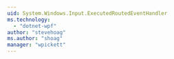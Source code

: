 ```yaml
---
uid: System.Windows.Input.ExecutedRoutedEventHandler
ms.technology: 
  - "dotnet-wpf"
author: "stevehoag"
ms.author: "shoag"
manager: "wpickett"
---
```

